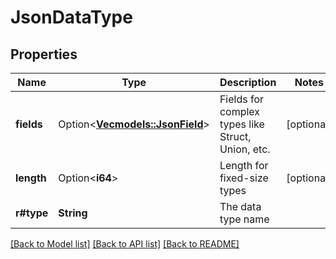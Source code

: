 # JsonDataType

## Properties

Name | Type | Description | Notes
------------ | ------------- | ------------- | -------------
**fields** | Option<[**Vec<models::JsonField>**](JsonField.md)> | Fields for complex types like Struct, Union, etc. | [optional]
**length** | Option<**i64**> | Length for fixed-size types | [optional]
**r#type** | **String** | The data type name | 

[[Back to Model list]](../README.md#documentation-for-models) [[Back to API list]](../README.md#documentation-for-api-endpoints) [[Back to README]](../README.md)


